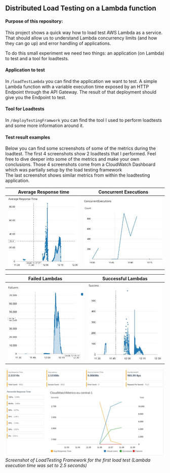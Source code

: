 
## **Distributed Load Testing on a Lambda function**

#### **Purpose of this repository:**
This project shows a quick way how to load test AWS Lambda as a service. That should allow us to understand Lambda concurrency limits (and how they can go up) and error handling of applications.

To do this small experiment we need two things: an application (on Lambda) to test and a tool for loadtests.


#### **Application to test**
In `/loadTestLambda` you can find the application we want to test. A simple Lambda function with a variable execution time exposed by an HTTP Endpoint through the API Gateway.
The result of that deployment should give you the Endpoint to test.

#### **Tool for Loadtests**
In `/deployTestingFramwork` you can find the tool I used to perform loadtests and some more information around it.


#### **Test result examples**
Below you can find some screenshots of some of the metrics during the loadtest. The first 4 screenshots show 2 loadtests that I performed. Feel free to dive deeper into some of the metrics and make your own conclusions. Those 4 screenshots come from a CloudWatch Dashboard which was partially setup by the load testing framework</br>
The last screenshot shows similar metrics from within the loadtesting application. </br> 

Average Response time             |  Concurrent Executions
:-------------------------:|:-------------------------:
![](images/avg_response_time.jpg)  |  ![](images/concurrent_executions.jpg )

Failed Lambdas             |  Successful Lambdas
:-------------------------:|:-------------------------:
![](images/failures.jpg)  |  ![](images/success.jpg )


![Setup](images/simple_test_results.jpg "Setup")
*Screenshot of LoadTesting Framework for the first load test (Lambda execution time was set to 2.5 seconds)*

